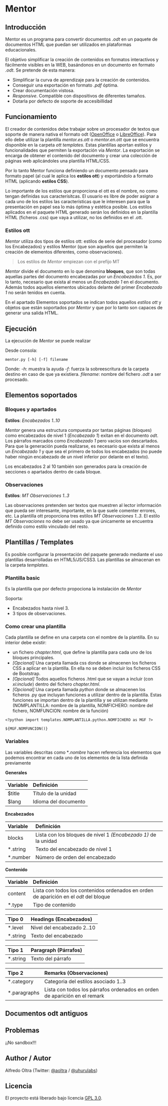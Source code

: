 
# Mentor

## Introducción

Mentor es un programa para convertir documentos *.odt* en un paquete de documentos HTML que puedan ser utilizados en plataformas educacionales. 

El objetivo simplificar la creación de contenidos en formatos interactivos y fácilmente visibles en la WEB, basándonos en un documento en formato *.odt*. Se pretende de esta manera:

* Simplificar la curva de aprendizaje para la creación de contenidos.
* Conseguir una exportación en formato *.pdf* óptima.
* Crear documentación vistosa.
* *Responsive*. Compatible con dispositivos de diferentes tamaños.
* Dotarla por defecto de soporte de accesibillidad

## Funcionamiento
 
El creador de contenidos debe trabajar sobre un procesador de textos que soporte de manera nativa el formato odt ([OpenOffice](https://www.openoffice.org/es/) o [LibreOffice](https://es.libreoffice.org/)). Para ello debe utilizar la plantilla *mentor.es.ott* o *mentor.en.ott* que se encuentra disponible en la carpeta *ott templates*. Estas plantillas aportan estilos y funcionalidades que permiten la exportación vía *Mentor*. La exportación se encarga de obtener el contenido del documento y crear una colección de páginas web aplicándoles una plantilla HTML/CSS.

Por lo tanto Mentor funciona definiendo un documento pensado para formato papel (al cual le aplica los **estilos ott**) y exportándolo a formato HTML (aplicando **estilos CSS**). 

Lo importante de los estilos que proporciona el ott es el nombre, no como tengan definidas sus caracterísitcas. El usuario es libre de poder asignar a cada uno de los estilos las características que le interesen para que la presentación en papel sea lo más óptima y estética posible. Los estilos aplicados en el paquete HTML generado serán los definidos en la plantilla HTML (ficheros .css) que vaya a utilizar, no los definidos en el .ott.

### Estilos ott

*Mentor* utiliza dos tipos de estilos ott: estilos de serie del procesador (como los Encabezados) y estilos Mentor (que son aquellos que permiten la creación de elementos diferentes, como observaciones).

> Los estilos de *Mentor* empiezan con el prefijo MT

*Mentor* divide el documento en lo que denomina **bloques**, que son todas aquellas partes del documento encabezadas por un *Encabezados 1*. Es, por lo tanto, necesario que exista al menos un *Encabezado 1* en el documento. Además todos aquellos elementos ubicados delante del primer *Encabezado 1* no serán tenidos en cuenta.

En el apartado Elementos soportados se indican todos aquellos *estilos ott* y objetos que están soportados por *Mentor* y que por lo tanto son capaces de generar una salida HTML.

## Ejecución

La ejecución de *Mentor* se puede realizar 

Desde consola:

~~~
mentor.py [-h] [-f] filename
~~~

Donde:
    *-h*: muestra la ayuda
    *-f*: fuerza la sobreescritura de la carpeta destino en caso de que ya existiera.
    *filename*: nombre del fichero *.odt* a ser procesado.

## Elementos soportados

### Bloques y apartados

**Estilos**: *Encabezados 1..10*

*Mentor* genera una estructura compuesta por tantas páginas (bloques) como encabezados de nivel 1 (*Encabezado 1*) exitan en el documento *odt*. Los párrafos marcados como *Encabezado 1* pero vacíos son descartados. Para que la generación pueda realizarse, es necesario que exista al menos un *Encabezado 1* y que sea el primero de todos los encabezados (no puede haber ningún encabezado de un nivel inferior por delante en el texto).

Los encabezados 2 al 10 también son generados para la creación de secciones o apartados dentro de cada bloque.

### Observaciones

**Estilos**: *MT Observaciones 1..3*

Las observaciones pretenden ser textos que muestren al lector información que pueda ser interesante, importante, en la que suele comenter errores, etc. La plantilla ott proporciona tres estilos *MT Observaciones 1..3*. El estilo *MT Observaciones* no debe ser usado ya que únicamente se encuentra definido como estilo vinculado del resto. 

## Plantillas / Templates

Es posible configurar la presentación del paquete generado mediante el uso plantillas desarrolladas en HTML5/JS/CSS3. Las plantillas se almacenan en la carpeta *templates*.

### Plantilla basic

Es la plantilla que por defecto propociona la instalación de *Mentor*

Soporta:

* Encabezados hasta nivel 3.
* 3 tipos de observaciones.


### Como crear una plantilla

Cada plantilla se define en una carpeta con el nombre de la plantilla. En su interior debe existir:

* un fichero *chapter.html*, que define la plantilla para cada uno de los bloques principales.
* *[Opcional]* Una carpeta llamada css donde se almacenen los ficheros CSS a aplicar en la plantilla. En ella no se deben incluir los ficheros CSS de Bootstrap.
* *[Opcional]* Todos aquellos ficheros .html que se vayan a incluir (con *xi:include*) dentro del fichero *chapter.html*.
* *[Opcional]* Una carpeta llamada *python* donde se almacenen los ficheros .py que incluyan funciones a utilizar dentro de la plantilla. Estas funciones se importan dentro de la plantilla y se utilizan mediante (NOMPLANTILLA: nombre de la plantilla, NOMFICHERO: nombre del fichero, NOMFUNCION: nombre de la función)
~~~
<?python import templates.NOMPLANTILLA.python.NOMFICHERO as MGF ?>

${MGF.NOMFUNCION()}
~~~

### Variables

Las variables descritas como **.nombre* hacen referencia los elementos que podemos encontrar en cada uno de los elementos de la lista definida previamente

**Generales**

| Variable | Definición           | 
| :------- | :------------------- | 
| $title   | Título de la unidad  |
| $lang    | Idioma del documento |

**Encabezados**

| Variable | Definición           | 
| :------- | :------------------- | 
| blocks   | Lista con los bloques de nivel 1 *(Encabezado 1)* de la unidad  | 
| *.string | Texto del encabezado de nivel 1 | 
| *.number | Número de orden del encabezado | 

**Contenido**

| Variable | Definición           | 
| :------- | :------------------- | 
| content  | Lista con todos los contenidos ordenados en orden de aparición en el *odt* del bloque | 
| *.type   | Tipo de contenido | 


| Tipo 0   | Headings (Encabezados)     |
| :------- | :------------------------- | 
| *.level  | Nivel del encabezado 2..10 | 
| *.string | Texto del encabezado       | 


| Tipo 1   | Paragraph (Párrafos)   |
| :------- | :--------------------- | 
| *.string | Texto del párrafo      | 


| Tipo 2       | Remarks (Observaciones)             |
| :----------- | :---------------------------------- | 
| *.category   | Categoria del estilos asociado 1..3 | 
| *.paragraphs | Lista con todos los párrafos ordenados en orden de aparición en el remark | 


## Documentos odt antiguos



## Problemas

¡¡No sandbox!!!

## Author / Autor

Alfredo Oltra (Twitter:  [@aoltra](https://twitter.com/aoltra) / [@uhurulabs](https://twitter.com/uhurulabs))

## Licencia
	
El proyecto está liberado bajo licencia [GPL 3.0](https://www.gnu.org/licenses/gpl-3.0-standalone.html).